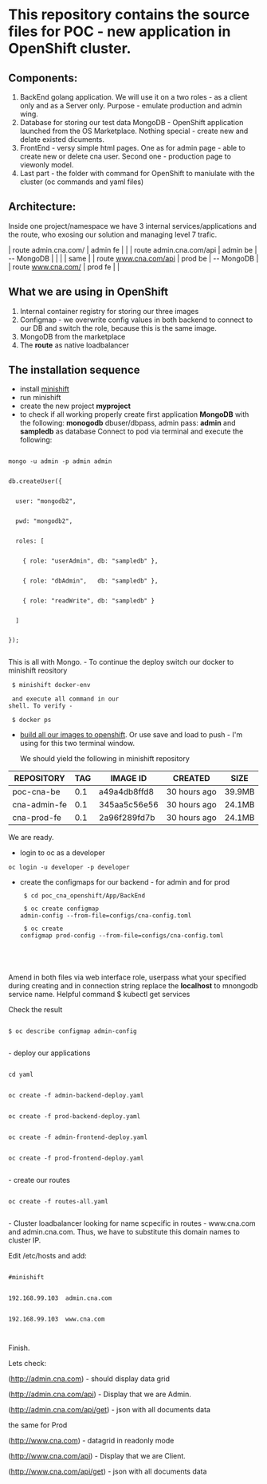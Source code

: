 # This repository contains the source files for POC - new application in OpenShift cluster.
## Components:
1. BackEnd golang application. We will use it on a two roles - as a client only and as a Server only. Purpose - emulate production and admin wing.
2. Database for storing our test data MongoDB - OpenShift application launched from the OS Marketplace. Nothing special - create new and delate existed dicuments.
3. FrontEnd - versy simple html pages. One as for admin page - able to create new or delete cna user. Second one - production page to viewonly model.
4. Last part - the folder with command for OpenShift to maniulate with the cluster (oc commands and yaml files)

## Architecture:
Inside one project/namespace we have 3 internal services/applications and the route, who exosing our solution and managing level 7 trafic.


| route admin.cna.com/     |  admin fe  | |
| route admin.cna.com/api  |  admin be  | -- MongoDB |
|                          |            |   same     |
| route www.cna.com/api    |  prod be   | -- MongoDB |
| route www.cna.com/       |  prod fe   | |

## What we are using in OpenShift
1. Internal container registry for storing our three images
2. Configmap - we overwrite config values in both backend to connect to our DB and switch the role, because this is the same image.
3. MongoDB from the marketplace
4. The __route__ as native loadbalancer

## The installation sequence
- install [minishift](https://docs.okd.io/3.11/minishift/getting-started/installing.html)
- run minishift
- create the new project __myproject__
- to check if all working properly create first application __MongoDB__ with the following: __monogodb__ dbuser/dbpass, admin pass: __admin__ and __sampledb__ as database 
Connect to pod via terminal and execute the following:

<code>
mongo -u admin -p admin admin<p>
db.createUser({<p>
  user: "mongodb2",<p>
  pwd: "mongodb2",<p>
  roles: [<p>
    { role: "userAdmin", db: "sampledb" },<p>
    { role: "dbAdmin",   db: "sampledb" },<p>
    { role: "readWrite", db: "sampledb" }<p>
  ]<p>
});<p>
</code>
This is all with Mongo.
- To continue the deploy switch our docker to minishift reository 

<code><p>
$ minishift docker-env<p>
and execute all command in our shell. To verify -<p> 
$ docker ps
</code>
- [build all our images to openshift](https://docs.okd.io/3.11/minishift/using/docker-daemon.html). Or use save and load to push - I'm using for this two terminal window. <p>
We should yield the following in minishift repository

|REPOSITORY|TAG|IMAGE ID|CREATED|SIZE|
|----------|---|--------|-------|----|
|poc-cna-be    |      0.1       |          a49a4db8ffd8   |     30 hours ago   |     39.9MB|
|cna-admin-fe  |      0.1       |          345aa5c56e56   |     30 hours ago    |    24.1MB|
|cna-prod-fe   |      0.1       |          2a96f289fd7b   |     30 hours ago     |   24.1MB|
We are ready.
- login to oc as a developer

<code>oc login -u developer -p developer</code>
- create the configmaps for our backend - for admin and for prod
<code><p>
$ cd poc_cna_openshift/App/BackEnd<p>
$ oc create configmap admin-config --from-file=configs/cna-config.toml<p>
$ oc create configmap prod-config  --from-file=configs/cna-config.toml<p>
</code>

Amend in both files via web interface role, userpass what your specified during creating and in connection string replace the __localhost__ to mnongodb service name. Helpful command $ kubectl get services<p>
Check the result <p>

<code>
$ oc describe configmap admin-config<p>
</code>
- deploy our applications<p>
<code>
cd yaml<p>
oc create -f admin-backend-deploy.yaml<p>
oc create -f prod-backend-deploy.yaml<p>
oc create -f admin-frontend-deploy.yaml<p>
oc create -f prod-frontend-deploy.yaml<p>
</code>
- create our routes<p>
<code>
oc create -f routes-all.yaml<p>
</code>
- Cluster loadbalancer looking for name scpecific in routes - www.cna.com and admin.cna.com. Thus, we have to substitute this domain names to cluster IP.<p>
Edit /etc/hosts and add:<p>
<code>
#minishift<p>
192.168.99.103  admin.cna.com<p>
192.168.99.103  www.cna.com<p>
</code>

Finish.

Lets check:<p>
(http://admin.cna.com) - should display data grid<p>
(http://admin.cna.com/api) - Display that we are Admin.<p>
(http://admin.cna.com/api/get) - json with all documents data<p>
the same for Prod<p>
(http://www.cna.com) - datagrid in readonly mode<p>
(http://www.cna.com/api) - Display that we are Client.<p>
(http://www.cna.com/api/get) - json with all documents data<p>
